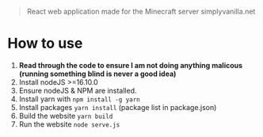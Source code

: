 > React web application made for the Minecraft server simplyvanilla.net



# How to use

1. **Read through the code to ensure I am not doing anything malicous (running something blind is never a good idea)**
2. Install nodeJS >=16.10.0
3. Ensure nodeJS & NPM are installed.
4. Install yarn with `npm install -g yarn`
5. Install packages `yarn install` (package list in package.json)
6. Build the website `yarn build`
7. Run the website `node serve.js`  
